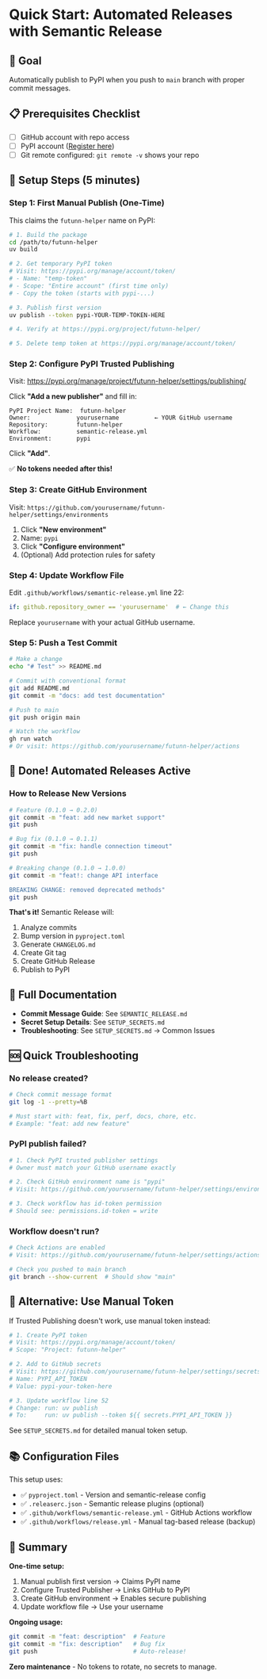 # Quick Start: Automated Releases with Semantic Release

## 🎯 Goal
Automatically publish to PyPI when you push to `main` branch with proper commit messages.

## 📋 Prerequisites Checklist

- [ ] GitHub account with repo access
- [ ] PyPI account ([Register here](https://pypi.org/account/register/))
- [ ] Git remote configured: `git remote -v` shows your repo

## 🚀 Setup Steps (5 minutes)

### Step 1: First Manual Publish (One-Time)

This claims the `futunn-helper` name on PyPI:

```bash
# 1. Build the package
cd /path/to/futunn-helper
uv build

# 2. Get temporary PyPI token
# Visit: https://pypi.org/manage/account/token/
# - Name: "temp-token"
# - Scope: "Entire account" (first time only)
# - Copy the token (starts with pypi-...)

# 3. Publish first version
uv publish --token pypi-YOUR-TEMP-TOKEN-HERE

# 4. Verify at https://pypi.org/project/futunn-helper/

# 5. Delete temp token at https://pypi.org/manage/account/token/
```

### Step 2: Configure PyPI Trusted Publishing

Visit: https://pypi.org/manage/project/futunn-helper/settings/publishing/

Click **"Add a new publisher"** and fill in:

```
PyPI Project Name:  futunn-helper
Owner:             yourusername          ← YOUR GitHub username
Repository:        futunn-helper
Workflow:          semantic-release.yml
Environment:       pypi
```

Click **"Add"**.

✅ **No tokens needed after this!**

### Step 3: Create GitHub Environment

Visit: `https://github.com/yourusername/futunn-helper/settings/environments`

1. Click **"New environment"**
2. Name: `pypi`
3. Click **"Configure environment"**
4. (Optional) Add protection rules for safety

### Step 4: Update Workflow File

Edit `.github/workflows/semantic-release.yml` line 22:

```yaml
if: github.repository_owner == 'yourusername'  # ← Change this
```

Replace `yourusername` with your actual GitHub username.

### Step 5: Push a Test Commit

```bash
# Make a change
echo "# Test" >> README.md

# Commit with conventional format
git add README.md
git commit -m "docs: add test documentation"

# Push to main
git push origin main

# Watch the workflow
gh run watch
# Or visit: https://github.com/yourusername/futunn-helper/actions
```

## 🎉 Done! Automated Releases Active

### How to Release New Versions

```bash
# Feature (0.1.0 → 0.2.0)
git commit -m "feat: add new market support"
git push

# Bug fix (0.1.0 → 0.1.1)
git commit -m "fix: handle connection timeout"
git push

# Breaking change (0.1.0 → 1.0.0)
git commit -m "feat!: change API interface

BREAKING CHANGE: removed deprecated methods"
git push
```

**That's it!** Semantic Release will:
1. Analyze commits
2. Bump version in `pyproject.toml`
3. Generate `CHANGELOG.md`
4. Create Git tag
5. Create GitHub Release
6. Publish to PyPI

## 📖 Full Documentation

- **Commit Message Guide**: See `SEMANTIC_RELEASE.md`
- **Secret Setup Details**: See `SETUP_SECRETS.md`
- **Troubleshooting**: See `SETUP_SECRETS.md` → Common Issues

## 🆘 Quick Troubleshooting

### No release created?
```bash
# Check commit message format
git log -1 --pretty=%B

# Must start with: feat, fix, perf, docs, chore, etc.
# Example: "feat: add new feature"
```

### PyPI publish failed?
```bash
# 1. Check PyPI trusted publisher settings
# Owner must match your GitHub username exactly

# 2. Check GitHub environment name is "pypi"
# Visit: https://github.com/yourusername/futunn-helper/settings/environments

# 3. Check workflow has id-token permission
# Should see: permissions.id-token = write
```

### Workflow doesn't run?
```bash
# Check Actions are enabled
# Visit: https://github.com/yourusername/futunn-helper/settings/actions

# Check you pushed to main branch
git branch --show-current  # Should show "main"
```

## 🔄 Alternative: Use Manual Token

If Trusted Publishing doesn't work, use manual token instead:

```bash
# 1. Create PyPI token
# Visit: https://pypi.org/manage/account/token/
# Scope: "Project: futunn-helper"

# 2. Add to GitHub secrets
# Visit: https://github.com/yourusername/futunn-helper/settings/secrets/actions
# Name: PYPI_API_TOKEN
# Value: pypi-your-token-here

# 3. Update workflow line 52
# Change: run: uv publish
# To:     run: uv publish --token ${{ secrets.PYPI_API_TOKEN }}
```

See `SETUP_SECRETS.md` for detailed manual token setup.

## 📚 Configuration Files

This setup uses:
- ✅ `pyproject.toml` - Version and semantic-release config
- ✅ `.releaserc.json` - Semantic release plugins (optional)
- ✅ `.github/workflows/semantic-release.yml` - GitHub Actions workflow
- ✅ `.github/workflows/release.yml` - Manual tag-based release (backup)

## 🎯 Summary

**One-time setup:**
1. Manual publish first version → Claims PyPI name
2. Configure Trusted Publisher → Links GitHub to PyPI
3. Create GitHub environment → Enables secure publishing
4. Update workflow file → Use your username

**Ongoing usage:**
```bash
git commit -m "feat: description"  # Feature
git commit -m "fix: description"   # Bug fix
git push                           # Auto-release!
```

**Zero maintenance** - No tokens to rotate, no secrets to manage.
